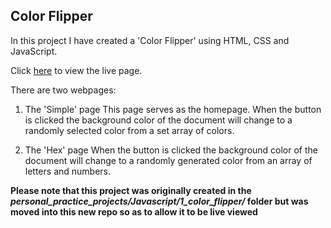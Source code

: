 ## Color Flipper
In this project I have created a 'Color Flipper' using HTML, CSS and JavaScript.

Click [here](https://akadwa.github.io/color_flipper/) to view the live page.

There are two webpages:
1. The 'Simple' page
This page serves as the homepage. When the button is clicked the background color of the document will change to a randomly selected color from a set array of colors.

2. The 'Hex' page
When the button is clicked the background color of the document will change to a randomly generated color from an array of letters and numbers.

**Please note that this project was originally created in the *personal_practice_projects/Javascript/1_color_flipper/* folder but was moved into this new repo so as to allow it to be live viewed** 
